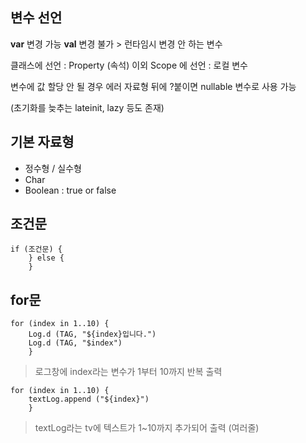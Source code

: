 ## 변수 선언
**var** 변경 가능
**val** 변경 불가 > 런타임시 변경 안 하는 변수

클래스에 선언 : Property (속석)
이외 Scope 에 선언 : 로컬 변수

변수에 값 할당 안 될 경우 에러
자료형 뒤에 ?붙이면 nullable 변수로 사용 가능

(초기화를 늦추는 lateinit, lazy 등도 존재)

## 기본 자료형
- 정수형 / 실수형
- Char
- Boolean : true or false


## 조건문
```
if (조건문) {
	} else { 
    }
```

## for문
```
for (index in 1..10) {
	Log.d (TAG, "${index}입니다.")
    Log.d (TAG, "$index")
    }
```

> 로그창에 index라는 변수가 1부터 10까지 반복 출력

```
for (index in 1..10) {
	textLog.append ("${index}")
    }
```

> textLog라는 tv에 텍스트가 1~10까지 추가되어 출력 (여러줄)

